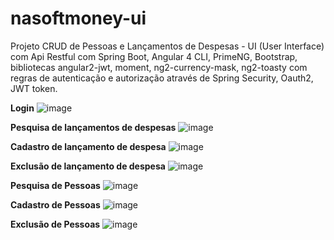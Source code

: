 # nasoftmoney-ui
Projeto CRUD de Pessoas e Lançamentos de Despesas - UI (User Interface) com Api Restful com Spring Boot, Angular 4 CLI, PrimeNG, Bootstrap, bibliotecas angular2-jwt, moment, ng2-currency-mask, ng2-toasty com regras de autenticação e autorização através de Spring Security, Oauth2, JWT token.

**Login**
![image](https://user-images.githubusercontent.com/23662442/34919028-7e17ac5a-f944-11e7-8700-7b1209ac89cc.png)

**Pesquisa de lançamentos de despesas**
![image](https://user-images.githubusercontent.com/23662442/34919051-f1cb099e-f944-11e7-8842-b42885ab1c87.png)

**Cadastro de lançamento de despesa**
![image](https://user-images.githubusercontent.com/23662442/34919068-26ac69dc-f945-11e7-94f6-b8029842ff0f.png)

**Exclusão de lançamento de despesa**
![image](https://user-images.githubusercontent.com/23662442/34919080-4e6441a2-f945-11e7-91e4-b1b177080c93.png)

**Pesquisa de Pessoas**
![image](https://user-images.githubusercontent.com/23662442/34919094-7a25d418-f945-11e7-9abc-6f6eeff7237c.png)

**Cadastro de Pessoas**
![image](https://user-images.githubusercontent.com/23662442/34919097-8a5dafae-f945-11e7-86c4-71029bc926bf.png)

**Exclusão de Pessoas**
![image](https://user-images.githubusercontent.com/23662442/34919098-967cecc8-f945-11e7-8d0c-92aeeba54846.png)

